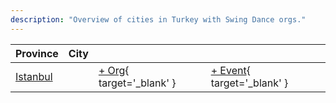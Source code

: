```yaml
---
description: "Overview of cities in Turkey with Swing Dance orgs."
---
```


| Province | City | | |
| --- | --- | --- | --- |
| [Istanbul](index.md#istanbul) | | [+ Org](https://github.com/swingdance/orgs/issues/new?assignees=&labels=add+org&projects=&template=02-add_entity.yml&title=%5Btr%5D%20%3CName%3E&region=tr&province=Istanbul&city=Istanbul){ target='_blank' } | [+ Event](https://github.com/swingdance/events/issues/new?assignees=&labels=add+event&projects=&template=02-add_entity.yml&title=%5B2024%2Ftr%5D%20%3CName%3E&region=tr&province=Istanbul&city=Istanbul&org_id=&date_starts=2024-&date_ends=2024-){ target='_blank' } |
